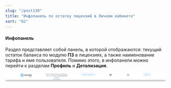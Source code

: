 ```yaml
---
slug: "/post130"
title: "Инфопанель по остатку лицензий в Личном кабинете"
sort: "02"
---
```


#### Инфопанель

Раздел представляет собой панель, в которой отображаются: текущий остаток баланса по модулю **ПЗ** в лицензиях, а также наименование тарифа и имя пользователя. Помимо этого, в инфопанели можно перейти к разделам **Профиль** и **Детализация**.

![Картинка](./images_shop/balance_keys_main.png "Инфопанель по модулю ПЗ")
